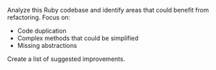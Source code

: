 Analyze this Ruby codebase and identify areas that could benefit from refactoring.
Focus on:
- Code duplication
- Complex methods that could be simplified
- Missing abstractions

Create a list of suggested improvements.